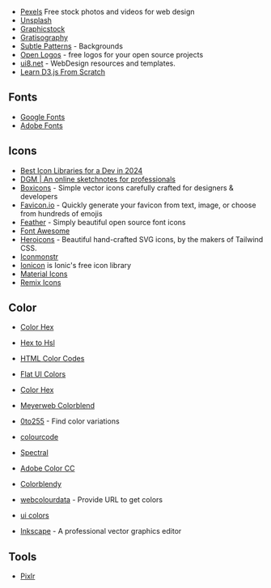 - [Pexels](https://www.pexels.com/) Free stock photos and videos for web design
- [Unsplash](https://unsplash.com/)
- [Graphicstock](https://www.graphicstock.com/)
- [Gratisography](http://gratisography.com/)
- [Subtle Patterns](http://subtlepatterns.com/) - Backgrounds
- [Open Logos](http://openlogos.org/) - free logos for your open source projects
- [ui8.net](https://ui8.net/) - WebDesign resources and templates.
- [Learn D3.js From Scratch](https://www.dashingd3js.com/)


## Fonts

- [Google Fonts](https://fonts.google.com/)
- [Adobe Fonts](https://fonts.adobe.com/)

## Icons

- [Best Icon Libraries for a Dev in 2024](https://dev.to/masumparvej/best-icon-libraries-for-a-dev-412d)
- [DGM | An online sketchnotes for professionals](https://dgm.sh)
- [Boxicons](https://boxicons.com/) - Simple vector icons carefully crafted for designers & developers
- [Favicon.io](https://favicon.io/) - Quickly generate your favicon from text, image, or choose from hundreds of emojis
- [Feather](https://feathericons.com/) - Simply beautiful open source font icons
- [Font Awesome](https://fontawesome.com/icons?d=gallery&m=free)
- [Heroicons](https://heroicons.com/) - Beautiful hand-crafted SVG icons, by the makers of Tailwind CSS.
- [Iconmonstr](https://iconmonstr.com/)
- [Ionicon](http://ionicons.com/) is Ionic's free icon library
- [Material Icons](https://fonts.google.com/icons?selected=Material+Icons)
- [Remix Icons](https://remixicon.com/)

## Color

- [Color Hex](https://www.color-hex.com/)
- [Hex to Hsl](https://htmlcolors.com/hex-to-hsl)
- [HTML Color Codes](https://htmlcolorcodes.com/)
- [Flat UI Colors](http://flatuicolors.com/)
- [Color Hex](https://www.color-hex.com/)
- [Meyerweb Colorblend](http://meyerweb.com/eric/tools/color-blend/)
- [0to255](http://www.0to255.com/) - Find color variations
- [colourcode](http://www.colourco.de/)
- [Spectral](http://jxnblk.com/Spectral/)
- [Adobe Color CC](https://color.adobe.com)
- [Colorblendy](http://colorblendy.com/)
- [webcolourdata](http://webcolourdata.com/) - Provide URL to get colors
- [ui colors](http://getuicolors.com/)

- [Inkscape](https://inkscape.org) - A professional vector graphics editor

## Tools

- [Pixlr](https://pixlr.com/se/)
